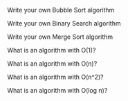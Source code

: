 Write your own Bubble Sort algorithm

Write your own Binary Search algorithm

Write your own Merge Sort algorithm

What is an algorithm with O(1)?

What is an algorithm with O(n)?

What is an algorithm with O(n^2)?

What is an algorithm with O(log n)?